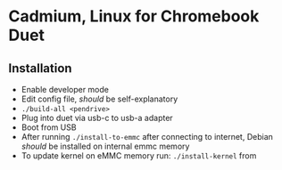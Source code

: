 # Cadmium, Linux for Chromebook Duet

## Installation
- Enable developer mode
- Edit config file, *should* be self-explanatory
- ``` ./build-all <pendrive> ```
- Plug <pendrive> into duet via usb-c to usb-a adapter
- Boot from USB
- After running ``` ./install-to-emmc ``` after connecting to internet, Debian _should_ be installed on internal emmc memory
- To update kernel on eMMC memory run: ```./install-kernel``` from <pendrive>
